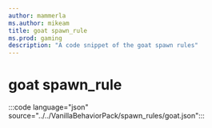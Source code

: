```yaml
---
author: mammerla
ms.author: mikeam
title: goat spawn_rule
ms.prod: gaming
description: "A code snippet of the goat spawn rules"
---
```


# goat spawn_rule

:::code language="json" source="../../VanillaBehaviorPack/spawn_rules/goat.json":::

